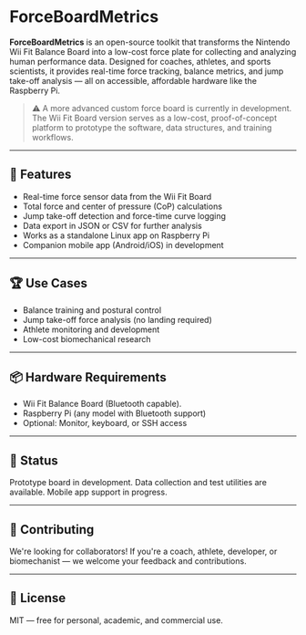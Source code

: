 # ForceBoardMetrics

**ForceBoardMetrics** is an open-source toolkit that transforms the Nintendo Wii Fit Balance Board into a low-cost force plate for collecting and analyzing human performance data. Designed for coaches, athletes, and sports scientists, it provides real-time force tracking, balance metrics, and jump take-off analysis — all on accessible, affordable hardware like the Raspberry Pi.

> ⚠️ A more advanced custom force board is currently in development. The Wii Fit Board version serves as a low-cost, proof-of-concept platform to prototype the software, data structures, and training workflows.

---

## 🧪 Features

- Real-time force sensor data from the Wii Fit Board
- Total force and center of pressure (CoP) calculations
- Jump take-off detection and force-time curve logging
- Data export in JSON or CSV for further analysis
- Works as a standalone Linux app on Raspberry Pi
- Companion mobile app (Android/iOS) in development

---

## 🏆 Use Cases

- Balance training and postural control
- Jump take-off force analysis (no landing required)
- Athlete monitoring and development
- Low-cost biomechanical research

---

## 📦 Hardware Requirements

- Wii Fit Balance Board (Bluetooth capable). 
- Raspberry Pi (any model with Bluetooth support)
- Optional: Monitor, keyboard, or SSH access

---

## 🔧 Status

Prototype board in development. Data collection and test utilities are available. Mobile app support in progress.

---

## 🤝 Contributing

We're looking for collaborators! If you're a coach, athlete, developer, or biomechanist — we welcome your feedback and contributions.

---

## 📄 License

MIT — free for personal, academic, and commercial use.
